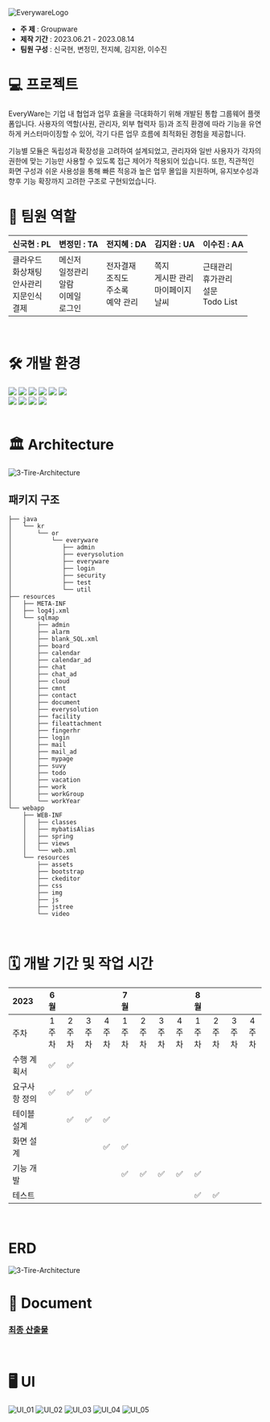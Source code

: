 ![EverywareLogo](https://github.com/Kook-s/Everyware/blob/main/doc/EveryWare%20Logo(color).png) 

- **주 제** : Groupware
- **제작 기간** : 2023.06.21 - 2023.08.14 
- **팀원 구성** : 신국현, 변정민, 전지혜, 김지완, 이수진
  <br>

# 💻 프로젝트
EveryWare는 기업 내 협업과 업무 효율을 극대화하기 위해 개발된 통합 그룹웨어 플랫폼입니다.
사용자의 역할(사원, 관리자, 외부 협력자 등)과 조직 환경에 따라 기능을 유연하게 커스터마이징할 수 있어, 각기 다른 업무 흐름에 최적화된 경험을 제공합니다.

기능별 모듈은 독립성과 확장성을 고려하여 설계되었고, 관리자와 일반 사용자가 각자의 권한에 맞는 기능만 사용할 수 있도록 접근 제어가 적용되어 있습니다.
또한, 직관적인 화면 구성과 쉬운 사용성을 통해 빠른 적응과 높은 업무 몰입을 지원하며, 유지보수성과 향후 기능 확장까지 고려한 구조로 구현되었습니다.
<br>

# 🚀 팀원 역할
| **신국현** : PL                               | **변정민** : TA                            | **전지혜** : DA                       | **김지완** : UA                       | **이수진** : AA                           |
|----------------------------------------|-------------------------------------|--------------------------------|--------------------------------|------------------------------------|
| 클라우드<br/>화상채팅<br/>안사관리<br/>지문인식<br/>결제 | 메신저<br/>일정관리<br/>알람<br/>이메일<br/>로그인 | 전자결재<br/>조직도<br/>주소록<br/>예약 관리 | 쪽지<br/>게시판 관리<br/>마이페이지<br/>날씨 | 근태관리<br/>휴가관리<br/>설문<br/>Todo List |
<br>

# 🛠️ 개발 환경
<div>
    <img src="https://img.shields.io/badge/Spring-6DB33F?style=flat-square&logo=Spring&logoColor=white"/>
    <img src="https://img.shields.io/badge/Java-F7DF1E?style=flat-square"/>
    <img src="https://img.shields.io/badge/Node.js-339933?style=flat-square&logo=Node.js&logoColor=white"/>
    <img src="https://img.shields.io/badge/HTML5-E34F26?style=flat-square&logo=HTML5&logoColor=ffffff"/>
    <img src="https://img.shields.io/badge/CSS-1572B6?style=flat-square&logo=CSS3&logoColor=ffffff"/>
    <img src="https://img.shields.io/badge/JavaScript-F7DF1E?style=flat-square&logo=JavaScript&logoColor=ffffff"/>
<br>
    <img src="https://img.shields.io/badge/Oracle-F80000?style=flat-square&logo=Oracle&logoColor=white"/>
    <img src="https://img.shields.io/badge/Tomcat-FCC624?style=flat-square&logo=apachetomcat&logoColor=white"/>
    <img src="https://img.shields.io/badge/jQuery-0769AD?style=flat-square&logo=jQuery&logoColor=white"/> 
    <img src="https://img.shields.io/badge/subversion-809CC9?style=flat-square&logo=subversion&logoColor=ffffff"/> 
</div>
<br>

# 🏛️ Architecture
![3-Tire-Architecture](https://github.com/Kook-s/Everyware/blob/main/doc/3-Tire-Architecture.png)
<br>

## 패키지 구조
```
├── java
│   └── kr
│       └── or
│           └── everyware
│              ├── admin
│              ├── everysolution
│              ├── everyware
│              ├── login
│              ├── security
│              ├── test
│              └── util
├── resources
│   ├── META-INF
│   ├── log4j.xml
│   └── sqlmap
│       ├── admin
│       ├── alarm
│       ├── blank_SQL.xml
│       ├── board
│       ├── calendar
│       ├── calendar_ad
│       ├── chat
│       ├── chat_ad
│       ├── cloud
│       ├── cmnt
│       ├── contact
│       ├── document
│       ├── everysolution
│       ├── facility
│       ├── fileattachment
│       ├── fingerhr
│       ├── login
│       ├── mail
│       ├── mail_ad
│       ├── mypage
│       ├── suvy
│       ├── todo
│       ├── vacation
│       ├── work
│       ├── workGroup
│       └── workYear
└── webapp
    ├── WEB-INF
    │   ├── classes
    │   ├── mybatisAlias
    │   ├── spring
    │   ├── views
    │   └── web.xml
    └── resources
        ├── assets
        ├── bootstrap
        ├── ckeditor
        ├── css
        ├── img
        ├── js
        ├── jstree
        └── video
```
<br>

# 🗓️ 개발 기간 및 작업 시간
| 2023    |   6월   |     |     |     | 7월 |||     | 8월 |     |     |    |
|:--------|:------:|:---:|:---:|:---:|:----:|:----:|:----:|:---:|:----:|:---:|:---:|:--:|
| 주차      |  1주차   | 2주차 | 3주차 | 4주차 | 1주차 | 2주차 | 3주차 | 4주차 | 1주차 | 2주차 | 3주차 | 4주차 |
| 수행 계획서  |   ✅    |  ✅  |     |     |    |     |     |     |    |     |     |    ||
| 요구사항 정의 |   ✅    |  ✅  |  ✅  |     |    |     |     |     |    |     |     ||
| 테이블 설계  |        |  ✅  |  ✅  |  ✅  |    |     |     |     |    |     |     ||
| 화면 설계   |        |     |     |  ✅  | ✅   |     |     |     |    |     |     ||
| 기능 개발   |        |     |     |     | ✅   |  ✅   |  ✅   |  ✅  | ✅   |     |     |    |
| 테스트     |        |     |     |     |    |     |     |     |  ✅  |  ✅  |     |    |
<br>

# ERD
![3-Tire-Architecture](https://github.com/Kook-s/Everyware/blob/main/doc/ERD.png)
<br>

# 📑 Document
### **[최종 산출물](https://github.com/Kook-s/Everyware/blob/main/doc/document)**
<br>

# 🖥️ UI
![UI_01](https://github.com/Kook-s/Everyware/blob/main/doc/ui/01.png)
![UI_02](https://github.com/Kook-s/Everyware/blob/main/doc/ui/02.png)
![UI_03](https://github.com/Kook-s/Everyware/blob/main/doc/ui/03.png)
![UI_04](https://github.com/Kook-s/Everyware/blob/main/doc/ui/04.png)
![UI_05](https://github.com/Kook-s/Everyware/blob/main/doc/ui/05.png)




